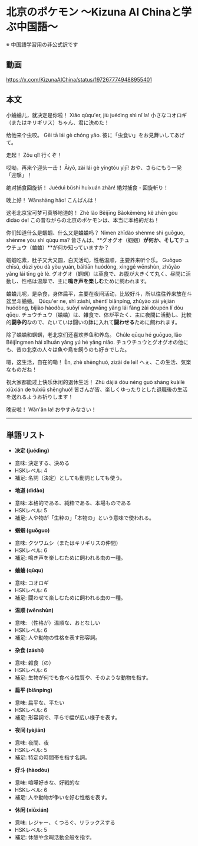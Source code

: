 # 北京のポケモン 〜Kizuna AI Chinaと学ぶ中国語〜
※ 中国語学習用の非公式訳です

## 動画
https://x.com/KizunaAIChina/status/1972677749488955401

## 本文

小蛐蛐儿，就决定是你啦！
Xiǎo qūqu'er, jiù juédìng shì nǐ la!
小さなコオロギ（またはキリギリス）ちゃん、君に決めた！

给他来个虫咬。
Gěi tā lái gè chóng yǎo.
彼に「虫食い」をお見舞いしてあげて。

走起！
Zǒu qǐ!
行くぞ！

哎呦，再来个迎头一击！
Āiyō, zài lái gè yíngtóu yìjī!
おや、さらにもう一発「迎撃」！

绝对捕食回旋斩！
Juéduì bǔshí huíxuán zhǎn!
絶対捕食・回旋斬り！

晚上好！
Wǎnshàng hǎo!
こんばんは！

这老北京宝可梦可真够地道的！
Zhè lǎo Běijīng Bǎokěmèng kě zhēn gòu dìdào de!
この昔ながらの北京のポケモンは、本当に本格的だね！

你们知道什么是蝈蝈、什么又是蛐蛐吗？
Nǐmen zhīdào shénme shì guōguo, shénme yòu shì qūqu ma?
皆さんは、**グオグオ（蝈蝈）**が何か、そして**チュウチュウ（蛐蛐）**が何か知っていますか？

蝈蝈吃素，肚子又大又圆，白天活动，性格温顺，主要养来听个乐。
Guōguo chīsù, dùzi yòu dà yòu yuán, báitiān huódòng, xìnggé wēnshùn, zhǔyào yǎng lái tīng gè lè.
グオグオ（蝈蝈）は草食で、お腹が大きくて丸く、昼間に活動し、性格は温厚で、主に**鳴き声を楽しむ**ために飼われます。

蛐蛐儿呢，是杂食，身体扁平，主要在夜间活动，比较好斗，所以往往养来放在斗盆里斗蛐蛐。
Qūqu'er ne, shì záshí, shēntǐ biǎnpíng, zhǔyào zài yèjiān huódòng, bǐjiào hàodòu, suǒyǐ wǎngwǎng yǎng lái fàng zài dòupén lǐ dòu qūqu.
チュウチュウ（蛐蛐）は、雑食で、体が平たく、主に夜間に活動し、比較的**闘争的**なので、たいていは闘いの鉢に入れて**闘わせる**ために飼われます。

除了蛐蛐和蝈蝈，老北京们还喜欢养鱼和养鸟。
Chúle qūqu hé guōguo, lǎo Běijīngmen hái xǐhuān yǎng yú hé yǎng niǎo.
チュウチュウとグオグオの他にも、昔の北京の人々は魚や鳥を飼うのも好きでした。

嗯，这生活，自在的嘞！
Èn, zhè shēnghuó, zìzài de lei!
へぇ、この生活、気楽なものだね！

祝大家都能过上快乐休闲的退休生活！
Zhù dàjiā dōu néng guò shàng kuàilè xiūxián de tuìxiū shēnghuó!
皆さんが皆、楽しくゆったりとした退職後の生活を送れるようお祈りします！

晚安啦！
Wǎn'ān la!
おやすみなさい！

---

## 単語リスト

* **决定 (juédìng)**
- 意味: 決定する、決める
- HSKレベル: 4
- 補足: 名詞（決定）としても動詞としても使う。

* **地道 (dìdào)**
- 意味: 本格的である、純粋である、本場ものである
- HSKレベル: 5
- 補足: 人や物が「生粋の」「本物の」という意味で使われる。

* **蝈蝈 (guōguo)**
- 意味: クツワムシ（またはキリギリスの仲間）
- HSKレベル: 6
- 補足: 鳴き声を楽しむために飼われる虫の一種。

* **蛐蛐 (qūqu)**
- 意味: コオロギ
- HSKレベル: 6
- 補足: 闘わせて楽しむために飼われる虫の一種。

* **温顺 (wēnshùn)**
- 意味: （性格が）温順な、おとなしい
- HSKレベル: 6
- 補足: 人や動物の性格を表す形容詞。

* **杂食 (záshí)**
- 意味: 雑食（の）
- HSKレベル: 6
- 補足: 生物が何でも食べる性質や、そのような動物を指す。

* **扁平 (biǎnpíng)**
- 意味: 扁平な、平たい
- HSKレベル: 6
- 補足: 形容詞で、平らで幅が広い様子を表す。

* **夜间 (yèjiān)**
- 意味: 夜間、夜
- HSKレベル: 5
- 補足: 特定の時間帯を指す名詞。

* **好斗 (hàodòu)**
- 意味: 喧嘩好きな、好戦的な
- HSKレベル: 6
- 補足: 人や動物が争いを好む性格を表す。

* **休闲 (xiūxián)**
- 意味: レジャー、くつろぐ、リラックスする
- HSKレベル: 5
- 補足: 休憩や余暇活動全般を指す。
